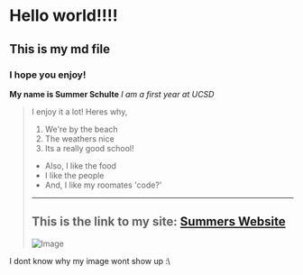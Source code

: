 # Hello world!!!!
## This is my md file
### I hope you enjoy!

**My name is Summer Schulte**
*I am a first year at UCSD*
> I enjoy it a lot! Heres why,
> 1. We're by the beach
> 2. The weathers nice
> 3. Its a really good school!
> - Also, I like the food
> - I like the people
> - And, I like my roomates
> 'code?'
> ---
> This is the link to my site: [Summers Website](https://summerschulte.github.io/summerschulte-cse15l-lab-reports/)
> ---
>  ![Image](mirrorcat.png)
> 
I dont know why my image wont show up :\
